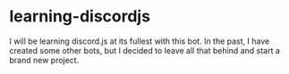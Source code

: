 # learning-discordjs
I will be learning discord.js at its fullest with this bot. In the past, I have created some other bots, but I decided to leave all that behind and start a brand new project.

